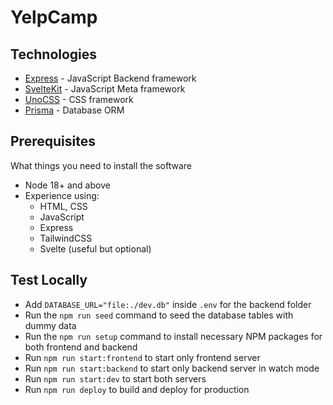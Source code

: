 # YelpCamp

## Technologies

- [Express](https://expressjs.com) - JavaScript Backend framework
- [SvelteKit](https://kit.svelte.dev) - JavaScript Meta framework
- [UnoCSS](https://unocss.dev) - CSS framework
- [Prisma](https://prisma.io) - Database ORM

## Prerequisites

What things you need to install the software

- Node 18+ and above
- Experience using:
  - HTML, CSS
  - JavaScript
  - Express
  - TailwindCSS
  - Svelte (useful but optional)

## Test Locally

- Add `DATABASE_URL="file:./dev.db"` inside `.env` for the backend folder
- Run the `npm run seed` command to seed the database tables with dummy data
- Run the `npm run setup` command to install necessary NPM packages for both frontend and backend
- Run `npm run start:frontend` to start only frontend server
- Run `npm run start:backend` to start only backend server in watch mode
- Run `npm run start:dev` to start both servers
- Run `npm run deploy` to build and deploy for production
